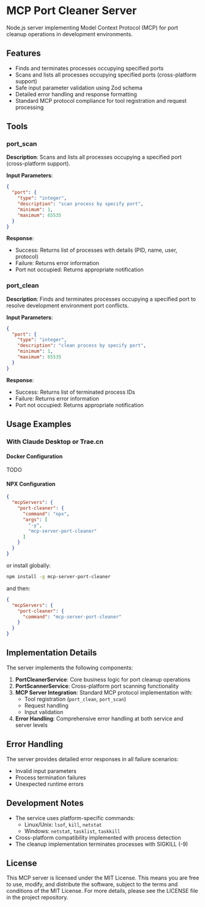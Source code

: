 # MCP Port Cleaner Server

Node.js server implementing Model Context Protocol (MCP) for port cleanup operations in development environments.

## Features

- Finds and terminates processes occupying specified ports
- Scans and lists all processes occupying specified ports (cross-platform support)
- Safe input parameter validation using Zod schema
- Detailed error handling and response formatting
- Standard MCP protocol compliance for tool registration and request processing

## Tools

### port_scan

**Description**: Scans and lists all processes occupying a specified port (cross-platform support).

**Input Parameters**:

```json
{
  "port": {
    "type": "integer",
    "description": "scan process by specify port",
    "minimum": 1,
    "maximum": 65535
  }
}
```

**Response**:
- Success: Returns list of processes with details (PID, name, user, protocol)
- Failure: Returns error information
- Port not occupied: Returns appropriate notification

### port_clean

**Description**: Finds and terminates processes occupying a specified port to resolve development environment port conflicts.

**Input Parameters**:

```json
{
  "port": {
    "type": "integer",
    "description": "clean process by specify port",
    "minimum": 1,
    "maximum": 65535
  }
}
```

**Response**:
- Success: Returns list of terminated process IDs
- Failure: Returns error information
- Port not occupied: Returns appropriate notification

## Usage Examples

### With Claude Desktop or Trae.cn

#### Docker Configuration

TODO

#### NPX Configuration

```json
{
  "mcpServers": {
    "port-cleaner": {
      "command": "npx",
      "args": [
        "-y",
        "mcp-server-port-cleaner"
      ]
    }
  }
}
```

or install globally:

```bash
npm install -g mcp-server-port-cleaner
```

and then:

```json
{
  "mcpServers": {
    "port-cleaner": {
      "command": "mcp-server-port-cleaner"
    }
  }
}
```

## Implementation Details

The server implements the following components:

1. **PortCleanerService**: Core business logic for port cleanup operations
2. **PortScannerService**: Cross-platform port scanning functionality
3. **MCP Server Integration**: Standard MCP protocol implementation with:
   - Tool registration (`port_clean`, `port_scan`)
   - Request handling
   - Input validation
4. **Error Handling**: Comprehensive error handling at both service and server levels

## Error Handling

The server provides detailed error responses in all failure scenarios:
- Invalid input parameters
- Process termination failures
- Unexpected runtime errors

## Development Notes

- The service uses platform-specific commands:
  - Linux/Unix: `lsof`, `kill`, `netstat`
  - Windows: `netstat`, `tasklist`, `taskkill`
- Cross-platform compatibility implemented with process detection
- The cleanup implementation terminates processes with SIGKILL (-9)

## License

This MCP server is licensed under the MIT License. This means you are free to use, modify, and distribute the software, subject to the terms and conditions of the MIT License. For more details, please see the LICENSE file in the project repository.

